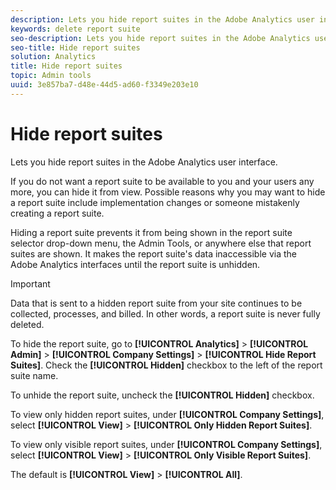 ```yaml
---
description: Lets you hide report suites in the Adobe Analytics user interface.
keywords: delete report suite
seo-description: Lets you hide report suites in the Adobe Analytics user interface.
seo-title: Hide report suites
solution: Analytics
title: Hide report suites
topic: Admin tools
uuid: 3e857ba7-d48e-44d5-ad60-f3349e203e10
---
```


# Hide report suites

Lets you hide report suites in the Adobe Analytics user interface.

If you do not want a report suite to be available to you and your users any more, you can hide it from view. Possible reasons why you may want to hide a report suite include implementation changes or someone mistakenly creating a report suite.

Hiding a report suite prevents it from being shown in the report suite selector drop-down menu, the Admin Tools, or anywhere else that report suites are shown. It makes the report suite's data inaccessible via the Adobe Analytics interfaces until the report suite is unhidden.

>[!IMPORTANT]
>
>Data that is sent to a hidden report suite from your site continues to be collected, processes, and billed. In other words, a report suite is never fully deleted.

To hide the report suite, go to **[!UICONTROL Analytics]** > **[!UICONTROL Admin]** > **[!UICONTROL Company Settings]** > **[!UICONTROL Hide Report Suites]**. Check the **[!UICONTROL Hidden]** checkbox to the left of the report suite name.

To unhide the report suite, uncheck the **[!UICONTROL Hidden]** checkbox.

To view only hidden report suites, under **[!UICONTROL Company Settings]**, select **[!UICONTROL View]** > **[!UICONTROL Only Hidden Report Suites]**.

To view only visible report suites, under **[!UICONTROL Company Settings]**, select **[!UICONTROL View]** > **[!UICONTROL Only Visible Report Suites]**.

The default is **[!UICONTROL View]** > **[!UICONTROL All]**. 
